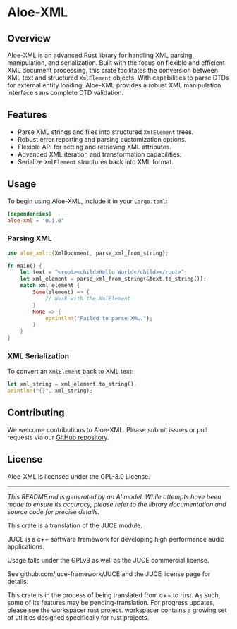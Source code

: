 # Aloe-XML

## Overview

Aloe-XML is an advanced Rust library for handling XML parsing, manipulation, and serialization. Built with the focus on flexible and efficient XML document processing, this crate facilitates the conversion between XML text and structured `XmlElement` objects. With capabilities to parse DTDs for external entity loading, Aloe-XML provides a robust XML manipulation interface sans complete DTD validation.

## Features

- Parse XML strings and files into structured `XmlElement` trees.
- Robust error reporting and parsing customization options.
- Flexible API for setting and retrieving XML attributes.
- Advanced XML iteration and transformation capabilities.
- Serialize `XmlElement` structures back into XML format.

## Usage

To begin using Aloe-XML, include it in your `Cargo.toml`:

```toml
[dependencies]
aloe-xml = "0.1.0"
```

### Parsing XML

```rust
use aloe_xml::{XmlDocument, parse_xml_from_string};

fn main() {
    let text = "<root><child>Hello World</child></root>";
    let xml_element = parse_xml_from_string(&text.to_string());
    match xml_element {
        Some(element) => {
            // Work with the XmlElement
        }
        None => {
            eprintln!("Failed to parse XML.");
        }
    }
}
```

### XML Serialization

To convert an `XmlElement` back to XML text:

```rust
let xml_string = xml_element.to_string();
println!("{}", xml_string);
```

## Contributing

We welcome contributions to Aloe-XML. Please submit issues or pull requests via our [GitHub repository](https://github.com/klebs6/aloe-rs).

## License

Aloe-XML is licensed under the GPL-3.0 License.

---

*This README.md is generated by an AI model. While attempts have been made to ensure its accuracy, please refer to the library documentation and source code for precise details.*

This crate is a translation of the JUCE module.

JUCE is a c++ software framework for developing high performance audio applications.

Usage falls under the GPLv3 as well as the JUCE commercial license.

See github.com/juce-framework/JUCE and the JUCE license page for details.

This crate is in the process of being translated from c++ to rust. As such, some of its features may be pending-translation. For progress updates, please see the workspacer rust project. workspacer contains a growing set of utilities designed specifically for rust projects.
